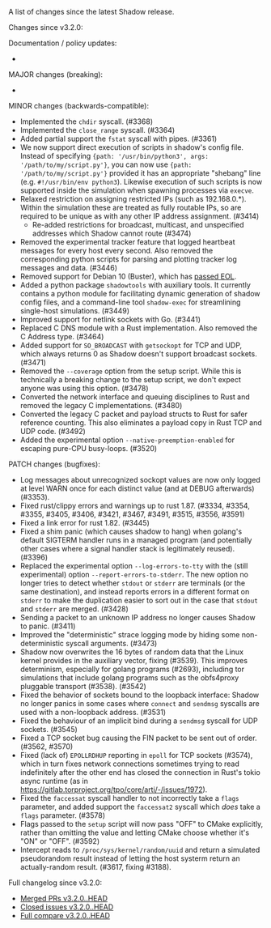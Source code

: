 A list of changes since the latest Shadow release.

Changes since v3.2.0:

Documentation / policy updates:

*

MAJOR changes (breaking):

*

MINOR changes (backwards-compatible):

* Implemented the `chdir` syscall. (#3368)
* Implemented the `close_range` syscall. (#3364)
* Added partial support the `fstat` syscall with pipes. (#3361)
* We now support direct execution of scripts in shadow's config file.
Instead of specifying `{path: '/usr/bin/python3', args:
'/path/to/my/script.py'}`, you can now use `{path: '/path/to/my/script.py'}`
provided it has an appropriate "shebang" line (e.g. `#!/usr/bin/env python3`).
Likewise execution of such scripts is now supported inside the simulation when
spawning processes via `execve`.
* Relaxed restriction on assigning restricted IPs (such as 192.168.0.\*).
Within the simulation these are treated as fully routable IPs, so are required
to be unique as with any other IP address assignment. (#3414)
  * Re-added restrictions for broadcast, multicast, and unspecified addresses which Shadow cannot route (#3474)
* Removed the experimental tracker feature that logged heartbeat messages for every host every second. Also removed the corresponding python scripts for parsing and plotting tracker log messages and data. (#3446)
* Removed support for Debian 10 (Buster), which has [passed EOL](https://wiki.debian.org/LTS).
* Added a python package `shadowtools` with auxiliary tools. It currently contains a python module for facilitating dynamic generation of shadow config files, and a command-line tool `shadow-exec` for streamlining single-host simulations. (#3449)
* Improved support for netlink sockets with Go. (#3441)
* Replaced C DNS module with a Rust implementation. Also removed the C Address type. (#3464)
* Added support for `SO_BROADCAST` with `getsockopt` for TCP and UDP,
  which always returns 0 as Shadow doesn't support broadcast sockets.
  (#3471)
* Removed the `--coverage` option from the setup script. While this is
  technically a breaking change to the setup script, we don't expect anyone was
  using this option. (#3478)
* Converted the network interface and queuing disciplines to Rust and removed the legacy C implementations. (#3480)
* Converted the legacy C packet and payload structs to Rust for safer reference counting. This also eliminates a payload copy in Rust TCP and UDP code. (#3492)
* Added the experimental option `--native-preemption-enabled` for escaping pure-CPU busy-loops. (#3520)

PATCH changes (bugfixes):

* Log messages about unrecognized sockopt values are now only logged at level WARN once for each distinct value (and at DEBUG afterwards) (#3353).
* Fixed rust/clippy errors and warnings up to rust 1.87. (#3334, #3354, #3355, #3405, #3406, #3421, #3467, #3491, #3515, #3556, #3591)
* Fixed a link error for rust 1.82. (#3445)
* Fixed a shim panic (which causes shadow to hang) when golang's default SIGTERM handler runs in a managed program (and potentially other cases where a signal handler stack is legitimately reused). (#3396)
* Replaced the experimental option `--log-errors-to-tty` with the (still experimental) option
`--report-errors-to-stderr`. The new option no longer tries to detect whether
`stdout` or `stderr` are terminals (or the same destination), and instead
reports errors in a different format on `stderr` to make the duplication easier
to sort out in the case that `stdout` and `stderr` are merged. (#3428)
* Sending a packet to an unknown IP address no longer causes Shadow to panic. (#3411)
* Improved the "deterministic" strace logging mode by hiding some non-deterministic syscall arguments. (#3473)
* Shadow now overwrites the 16 bytes of random data that the Linux kernel provides in the auxiliary
  vector, fixing (#3539). This improves determinism, especially for golang
  programs (#2693), including tor simulations that include golang programs such
  as the obfs4proxy pluggable transport (#3538). (#3542)
* Fixed the behavior of sockets bound to the loopback interface: Shadow no longer panics in some cases where `connect` and `sendmsg` syscalls are used with a non-loopback address. (#3531)
* Fixed the behaviour of an implicit bind during a `sendmsg` syscall for UDP sockets. (#3545)
* Fixed a TCP socket bug causing the FIN packet to be sent out of order. (#3562, #3570)
* Fixed (lack of) `EPOLLRDHUP` reporting in `epoll` for TCP sockets (#3574), which in turn
fixes network connections sometimes trying to read indefinitely after the other
end has closed the connection in Rust's tokio async runtime (as in
https://gitlab.torproject.org/tpo/core/arti/-/issues/1972).
* Fixed the `faccessat` syscall handler to not incorrectly take a `flags` parameter, and added support the `faccessat2` syscall which *does* take a `flags` parameter. (#3578)
* Flags passed to the `setup` script will now pass "OFF" to CMake explicitly, rather than omitting the value and letting CMake choose whether it's "ON" or "OFF". (#3592)
* Intercept reads to `/proc/sys/kernel/random/uuid` and return a simulated pseudorandom result instead of letting the host systerm return an actually-random result. (#3617, fixing #3188).

Full changelog since v3.2.0:

- [Merged PRs v3.2.0..HEAD](https://github.com/shadow/shadow/pulls?q=is%3Apr+merged%3A2024-06-07T08%3A00-0400..2033-12-30T20%3A30-0400)
- [Closed issues v3.2.0..HEAD](https://github.com/shadow/shadow/issues?q=is%3Aissue+closed%3A2024-06-07T08%3A00-0400..2033-12-30T20%3A30-0400)
- [Full compare v3.2.0..HEAD](https://github.com/shadow/shadow/compare/v3.2.0...HEAD)

